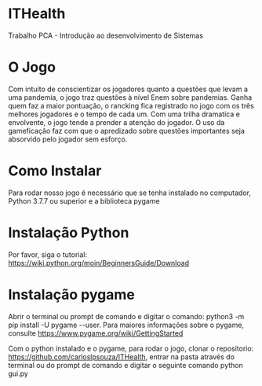 # ITHealth
Trabalho PCA - Introdução ao desenvolvimento de Sistemas

# O Jogo
Com intuito de conscientizar os jogadores quanto a questões que levam a uma pandemia, o jogo traz questões à nível Enem sobre pandemias. 
Ganha quem faz a maior pontuação, o rancking fica registrado no jogo com os três melhores jogadores e o tempo de cada um. Com uma trilha dramatica e envolvente, o jogo tende a prender a atenção do jogador. O uso da gameficação faz com que o apredizado sobre questões importantes seja absorvido pelo jogador sem esforço.

# Como Instalar
Para rodar nosso jogo é necessário que se tenha instalado no computador, Python 3.7.7 ou superior e a biblioteca pygame

# Instalação Python
Por favor, siga o tutorial: https://wiki.python.org/moin/BeginnersGuide/Download

# Instalação pygame
Abrir o terminal ou prompt de comando e digitar o comando: python3 -m pip install -U pygame --user. Para maiores informações sobre o pygame, consulte https://www.pygame.org/wiki/GettingStarted

Com o python instalado e o pygame, para rodar o jogo, clonar o repositorio: https://github.com/carloslpsouza/ITHealth, entrar na pasta através do terminal ou do prompt de comando e digitar o seguinte comando python gui.py
